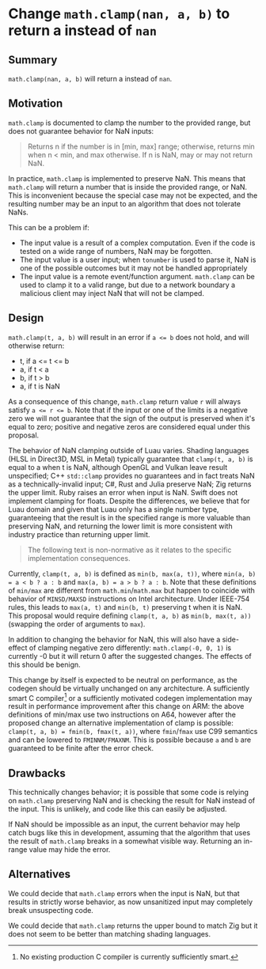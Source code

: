 # Change `math.clamp(nan, a, b)` to return a instead of `nan`

## Summary

`math.clamp(nan, a, b)` will return a instead of `nan`.

## Motivation

`math.clamp` is documented to clamp the number to the provided range, but does not guarantee behavior for NaN inputs:

> Returns n if the number is in [min, max] range; otherwise, returns min when n < min, and max otherwise. If n is NaN, may or may not return NaN.

In practice, `math.clamp` is implemented to preserve NaN. This means that `math.clamp` will return a number that is inside the provided range, or NaN.
This is inconvenient because the special case may not be expected, and the resulting number may be an input to an algorithm that does not tolerate NaNs.

This can be a problem if:

- The input value is a result of a complex computation. Even if the code is tested on a wide range of numbers, NaN may be forgotten.
- The input value is a user input; when `tonumber` is used to parse it, NaN is one of the possible outcomes but it may not be handled appropriately
- The input value is a remote event/function argument. `math.clamp` can be used to clamp it to a valid range, but due to a network boundary a malicious client may inject NaN that will not be clamped.

## Design

`math.clamp(t, a, b)` will result in an error if `a <= b` does not hold, and will otherwise return:

- t, if a <= t <= b
- a, if t < a
- b, if t > b
- a, if t is NaN

As a consequence of this change, `math.clamp` return value `r` will always satisfy `a <= r <= b`.
Note that if the input or one of the limits is a negative zero we will not guarantee that the sign of the output is preserved when it's equal to zero; positive and negative zeros are considered equal under this proposal.

The behavior of NaN clamping outside of Luau varies. Shading languages (HLSL in Direct3D, MSL in Metal) typically guarantee that `clamp(t, a, b)` is equal to a when t is NaN, although OpenGL and Vulkan leave result unspecified; C++ `std::clamp` provides no guarantees and in fact treats NaN as a technically-invalid input; C#, Rust and Julia preserve NaN; Zig returns the upper limit. Ruby raises an error when input is NaN. Swift does not implement clamping for floats. Despite the differences, we believe that for Luau domain and given that Luau only has a single number type, guaranteeing that the result is in the specified range is more valuable than preserving NaN, and returning the lower limit is more consistent with industry practice than returning upper limit.

> The following text is non-normative as it relates to the specific implementation consequences.

Currently, `clamp(t, a, b)` is defined as `min(b, max(a, t))`, where `min(a, b) = a < b ? a : b` and `max(a, b) = a > b ? a : b`. Note that these definitions of `min/max` are different from `math.min`/`math.max` but happen to coincide with behavior of `MINSD/MAXSD` instructions on Intel architecture.
Under IEEE-754 rules, this leads to `max(a, t)` and `min(b, t)` preserving t when it is NaN. This proposal would require defining `clamp(t, a, b)` as `min(b, max(t, a))` (swapping the order of arguments to `max`).

In addition to changing the behavior for NaN, this will also have a side-effect of clamping negative zero differently: `math.clamp(-0, 0, 1)` is currently -0 but it will return 0 after the suggested changes. The effects of this should be benign.

This change by itself is expected to be neutral on performance, as the codegen should be virtually unchanged on any architecture.
A sufficiently smart C compiler[^1] or a sufficiently motivated codegen implementation may result in performance improvement after this change on ARM: the above definitions of min/max use two instructions on A64, however after the proposed change an alternative implementation of clamp is possible: `clamp(t, a, b) = fmin(b, fmax(t, a))`, where `fmin`/`fmax` use C99 semantics and can be lowered to `FMINNM/FMAXNM`. This is possible because `a` and `b` are guaranteed to be finite after the error check.

## Drawbacks

This technically changes behavior; it is possible that some code is relying on `math.clamp` preserving NaN and is checking the result for NaN instead of the input. This is unlikely, and code like this can easily be adjusted.

If NaN should be impossible as an input, the current behavior may help catch bugs like this in development, assuming that the algorithm that uses the result of `math.clamp` breaks in a somewhat visible way. Returning an in-range value may hide the error.

## Alternatives

We could decide that `math.clamp` errors when the input is NaN, but that results in strictly worse behavior, as now unsanitized input may completely break unsuspecting code.

We could decide that `math.clamp` returns the upper bound to match Zig but it does not seem to be better than matching shading languages.

[^1]: No existing production C compiler is currently sufficiently smart.
